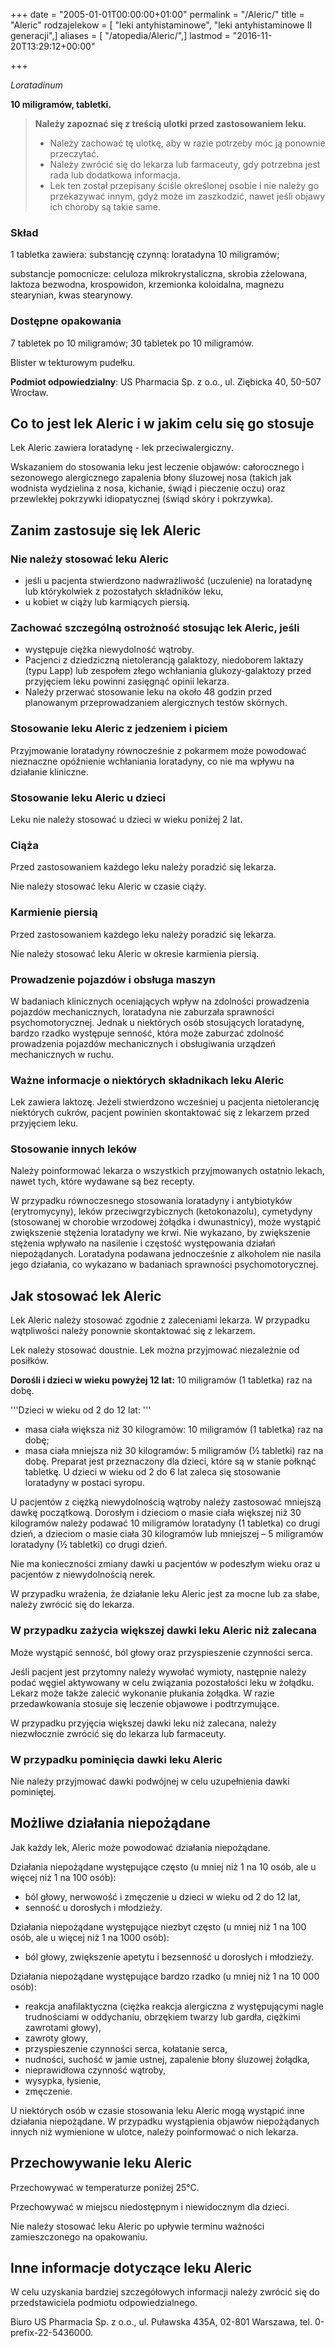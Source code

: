 +++
date = "2005-01-01T00:00:00+01:00"
permalink = "/Aleric/"
title = "Aleric"
rodzajelekow = [ "leki antyhistaminowe", "leki antyhistaminowe II generacji",]
aliases = [ "/atopedia/Aleric/",]
lastmod = "2016-11-20T13:29:12+00:00"

+++

*Loratadinum*

**10 miligramów, tabletki.**

> **Należy zapoznać się z treścią ulotki przed zastosowaniem leku.**
> 
>  -   Należy zachować tę ulotkę, aby w razie potrzeby móc ją ponownie przeczytać.
>  -   Należy zwrócić się do lekarza lub farmaceuty, gdy potrzebna jest rada lub dodatkowa informacja.
>  -   Lek ten został przepisany ściśle określonej osobie i nie należy go przekazywać innym, gdyż może im zaszkodzić, nawet jeśli objawy ich choroby są takie same.

### Skład

1 tabletka zawiera: substancję czynną: loratadyna 10 miligramów;

substancje pomocnicze: celuloza mikrokrystaliczna, skrobia zżelowana, laktoza bezwodna, krospowidon, krzemionka koloidalna, magnezu stearynian, kwas stearynowy.

### Dostępne opakowania

7 tabletek po 10 miligramów; 30 tabletek po 10 miligramów.

Blister w tekturowym pudełku.

**Podmiot odpowiedzialny**: US Pharmacia Sp. z o.o., ul. Ziębicka 40, 50-507 Wrocław.

Co to jest lek Aleric i w jakim celu się go stosuje
---------------------------------------------------

Lek Aleric zawiera loratadynę - lek przeciwalergiczny.

Wskazaniem do stosowania leku jest leczenie objawów: całorocznego i sezonowego alergicznego zapalenia błony śluzowej nosa (takich jak wodnista wydzielina z nosa, kichanie, świąd i pieczenie oczu) oraz przewlekłej pokrzywki idiopatycznej (świąd skóry i pokrzywka).

Zanim zastosuje się lek Aleric
------------------------------

### Nie należy stosować leku Aleric

-   jeśli u pacjenta stwierdzono nadwrażliwość (uczulenie) na loratadynę lub którykolwiek z pozostałych składników leku,
-   u kobiet w ciąży lub karmiących piersią.

### Zachować szczególną ostrożność stosując lek Aleric, jeśli

-   występuje ciężka niewydolność wątroby.
-   Pacjenci z dziedziczną nietolerancją galaktozy, niedoborem laktazy (typu Lapp) lub zespołem złego wchłaniania glukozy-galaktozy przed przyjęciem leku powinni zasięgnąć opinii lekarza.
-   Należy przerwać stosowanie leku na około 48 godzin przed planowanym przeprowadzaniem alergicznych testów skórnych.

### Stosowanie leku Aleric z jedzeniem i piciem

Przyjmowanie loratadyny równocześnie z pokarmem może powodować nieznaczne opóźnienie wchłaniania loratadyny, co nie ma wpływu na działanie kliniczne.

### Stosowanie leku Aleric u dzieci

Leku nie należy stosować u dzieci w wieku poniżej 2 lat.

### Ciąża

Przed zastosowaniem każdego leku należy poradzić się lekarza.

Nie należy stosować leku Aleric w czasie ciąży.

### Karmienie piersią

Przed zastosowaniem każdego leku należy poradzić się lekarza.

Nie należy stosować leku Aleric w okresie karmienia piersią.

### Prowadzenie pojazdów i obsługa maszyn

W badaniach klinicznych oceniających wpływ na zdolności prowadzenia pojazdów mechanicznych, loratadyna nie zaburzała sprawności psychomotorycznej. Jednak u niektórych osób stosujących loratadynę, bardzo rzadko występuje senność, która może zaburzać zdolność prowadzenia pojazdów mechanicznych i obsługiwania urządzeń mechanicznych w ruchu.

### Ważne informacje o niektórych składnikach leku Aleric

Lek zawiera laktozę. Jeżeli stwierdzono wcześniej u pacjenta nietolerancję niektórych cukrów, pacjent powinien skontaktować się z lekarzem przed przyjęciem leku.

### Stosowanie innych leków

Należy poinformować lekarza o wszystkich przyjmowanych ostatnio lekach, nawet tych, które wydawane są bez recepty.

W przypadku równoczesnego stosowania loratadyny i antybiotyków (erytromycyny), leków przeciwgrzybicznych (ketokonazolu), cymetydyny (stosowanej w chorobie wrzodowej żołądka i dwunastnicy), może wystąpić zwiększenie stężenia loratadyny we krwi. Nie wykazano, by zwiększenie stężenia wpływało na nasilenie i częstość występowania działań niepożądanych. Loratadyna podawana jednocześnie z alkoholem nie nasila jego działania, co wykazano w badaniach sprawności psychomotorycznej.

Jak stosować lek Aleric
-----------------------

Lek Aleric należy stosować zgodnie z zaleceniami lekarza. W przypadku wątpliwości należy ponownie skontaktować się z lekarzem.

Lek należy stosować doustnie. Lek można przyjmować niezależnie od posiłków.

**Dorośli i dzieci w wieku powyżej 12 lat:** 10 miligramów (1 tabletka) raz na dobę.

'''Dzieci w wieku od 2 do 12 lat: '''

-   masa ciała większa niż 30 kilogramów: 10 miligramów (1 tabletka) raz na dobę;
-   masa ciała mniejsza niż 30 kilogramów: 5 miligramów (½ tabletki) raz na dobę. Preparat jest przeznaczony dla dzieci, które są w stanie połknąć tabletkę. U dzieci w wieku od 2 do 6 lat zaleca się stosowanie loratadyny w postaci syropu.

U pacjentów z ciężką niewydolnością wątroby należy zastosować mniejszą dawkę początkową. Dorosłym i dzieciom o masie ciała większej niż 30 kilogramów należy podawać 10 miligramów loratadyny (1 tabletka) co drugi dzień, a dzieciom o masie ciała 30 kilogramów lub mniejszej – 5 miligramów loratadyny (½ tabletki) co drugi dzień.

Nie ma konieczności zmiany dawki u pacjentów w podeszłym wieku oraz u pacjentów z niewydolnością nerek.

W przypadku wrażenia, że działanie leku Aleric jest za mocne lub za słabe, należy zwrócić się do lekarza.

### W przypadku zażycia większej dawki leku Aleric niż zalecana

Może wystąpić senność, ból głowy oraz przyspieszenie czynności serca.

Jeśli pacjent jest przytomny należy wywołać wymioty, następnie należy podać węgiel aktywowany w celu związania pozostałości leku w żołądku. Lekarz może także zalecić wykonanie płukania żołądka. W razie przedawkowania stosuje się leczenie objawowe i podtrzymujące.

W przypadku przyjęcia większej dawki leku niż zalecana, należy niezwłocznie zwrócić się do lekarza lub farmaceuty.

### W przypadku pominięcia dawki leku Aleric

Nie należy przyjmować dawki podwójnej w celu uzupełnienia dawki pominiętej.

Możliwe działania niepożądane
-----------------------------

Jak każdy lek, Aleric może powodować działania niepożądane.

Działania niepożądane występujące często (u mniej niż 1 na 10 osób, ale u więcej niż 1 na 100 osób):

-   ból głowy, nerwowość i zmęczenie u dzieci w wieku od 2 do 12 lat,
-   senność u dorosłych i młodzieży.

Działania niepożądane występujące niezbyt często (u mniej niż 1 na 100 osób, ale u więcej niż 1 na 1000 osób):

-   ból głowy, zwiększenie apetytu i bezsenność u dorosłych i młodzieży.

Działania niepożądane występujące bardzo rzadko (u mniej niż 1 na 10 000 osób):

-   reakcja anafilaktyczna (ciężka reakcja alergiczna z występującymi nagle trudnościami w oddychaniu, obrzękiem twarzy lub gardła, ciężkimi zawrotami głowy),
-   zawroty głowy,
-   przyspieszenie czynności serca, kołatanie serca,
-   nudności, suchość w jamie ustnej, zapalenie błony śluzowej żołądka,
-   nieprawidłowa czynność wątroby,
-   wysypka, łysienie,
-   zmęczenie.

U niektórych osób w czasie stosowania leku Aleric mogą wystąpić inne działania niepożądane. W przypadku wystąpienia objawów niepożądanych innych niż wymienione w ulotce, należy poinformować o nich lekarza.

Przechowywanie leku Aleric
--------------------------

Przechowywać w temperaturze poniżej 25°C.

Przechowywać w miejscu niedostępnym i niewidocznym dla dzieci.

Nie należy stosować leku Aleric po upływie terminu ważności zamieszczonego na opakowaniu.

Inne informacje dotyczące leku Aleric
-------------------------------------

W celu uzyskania bardziej szczegółowych informacji należy zwrócić się do przedstawiciela podmiotu odpowiedzialnego.

Biuro US Pharmacia Sp. z o.o., ul. Puławska 435A, 02-801 Warszawa, tel. 0-prefix-22-5436000.

